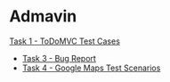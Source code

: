 # Admavin

 [Task 1 - ToDoMVC Test Cases](https://docs.google.com/spreadsheets/d/1DVbNsQo3y1K_owQetlPlfxLIjFDUNcCrZLds8XaWQUw/edit?usp=sharing)
- [Task 3 - Bug Report](https://docs.google.com/spreadsheets/d/1kqnABhOvWKObXhfTnpVWrDmqg7dyeEW2BlyWkUZOGPk/edit?usp=sharing)
- [Task 4 - Google Maps Test Scenarios](https://docs.google.com/spreadsheets/d/1a8CqKf0nzSUvyWBaxcZrwKnVrA1kWX1YzQmBdHsaFRc/edit?usp=sharing)
